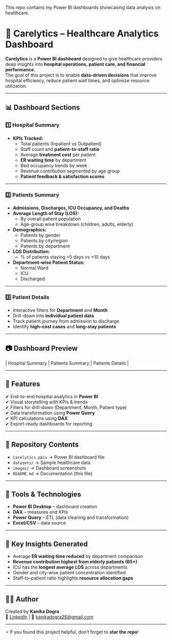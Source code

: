 This repo contains my Power BI dashboards showcasing data analysis on healthcare.
# 🏥 Carelytics – Healthcare Analytics Dashboard

**Carelytics** is a **Power BI dashboard** designed to give healthcare providers deep insights into **hospital operations, patient care, and financial performance**.  
The goal of this project is to enable **data-driven decisions** that improve hospital efficiency, reduce patient wait times, and optimize resource utilization.  

---

## 📊 Dashboard Sections

### 1️⃣ Hospital Summary
- **KPIs Tracked:**  
  - Total patients (Inpatient vs Outpatient)  
  - Staff count and **patient-to-staff ratio**  
  - Average **treatment cost** per patient  
  - **ER waiting time** by department  
  - Bed occupancy trends by week  
  - Revenue contribution segmented by age group  
  - **Patient feedback & satisfaction scores**  

---

### 2️⃣ Patients Summary
- **Admissions, Discharges, ICU Occupancy, and Deaths**  
- **Average Length of Stay (LOS):**  
  - By overall patient population  
  - Age-group wise breakdown (children, adults, elderly)  
- **Demographics:**  
  - Patients by gender  
  - Patients by city/region  
  - Patients by department  
- **LOS Distribution:**  
  - % of patients staying <5 days vs >10 days  
- **Department-wise Patient Status:**  
  - Normal Ward  
  - ICU  
  - Discharged  

---

### 3️⃣ Patient Details
- Interactive filters for **Department** and **Month**  
- Drill-down into **individual patient data**  
- Track patient journey from admission to discharge  
- Identify **high-cost cases** and **long-stay patients**  

---

## 📷 Dashboard Preview

| Hospital Summary | Patients Summary | Patients Details |

---

## 🚀 Features
✔ End-to-end hospital analytics in **Power BI**  
✔ Visual storytelling with KPIs & trends  
✔ Filters for drill-down (Department, Month, Patient type)  
✔ Data transformation using **Power Query**  
✔ KPI calculations using **DAX**  
✔ Export-ready dashboards for reporting  

---

## 📂 Repository Contents
- `Carelytics.pbix` → Power BI dashboard file  
- `datasets/` → Sample healthcare data
- `images/` → Dashboard screenshots  
- `README.md` → Documentation (this file)  

---

## 🔧 Tools & Technologies
- **Power BI Desktop** – dashboard creation  
- **DAX** – measures and KPIs  
- **Power Query** – ETL (data cleaning and transformation)  
- **Excel/CSV** – data source  

---

## 📌 Key Insights Generated
- Average **ER waiting time reduced** by department comparison  
- **Revenue contribution highest from elderly patients (65+)**  
- ICU has the **longest average LOS** across departments  
- Gender and city-wise patient concentration identified  
- Staff-to-patient ratio highlights **resource allocation gaps**  

---

## 👩‍💻 Author
Created by **Kanika Dogra**  
🔗 [LinkedIn](https://www.linkedin.com/in/kanika-dogra-795839278/) | 📧 kanikadogra26@gmail.com  

---

⭐ If you found this project helpful, don’t forget to **star the repo**!

